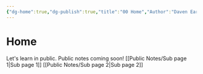 ```yaml
---
{"dg-home":true,"dg-publish":true,"title":"00 Home","Author":"Daven Earl Bellen","tags":["gardenEntry"],"permalink":"/home/","dgPassFrontmatter":true,"created":"2025-05-05T20:27:38.000+08:00","updated":"2025-05-06T12:48:57.307+08:00"}
---
```


# Home

Let's learn in public. Public notes coming soon!
[[Public Notes/Sub page 1\|Sub page 1]]
[[Public Notes/Sub page 2\|Sub page 2]]
